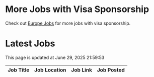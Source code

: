 # More Jobs with Visa Sponsorship

Check out [Europe Jobs](https://github.com/sureshparimi/europejobs#latest-jobs) for more jobs with visa sponsorship.

# Latest Jobs

This page is updated at June 29, 2025 21:59:53

| Job Title | Job Location | Job Link | Job Posted |
| --- | --- | --- | --- |
